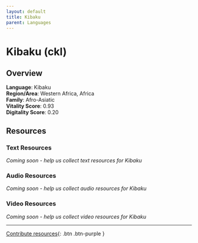 ```yaml
---
layout: default
title: Kibaku
parent: Languages
---
```


# Kibaku (ckl)

## Overview

**Language**: Kibaku  
**Region/Area**: Western Africa, Africa  
**Family**: Afro-Asiatic  
**Vitality Score**: 0.93  
**Digitality Score**: 0.20  

## Resources

### Text Resources
*Coming soon - help us collect text resources for Kibaku*

### Audio Resources
*Coming soon - help us collect audio resources for Kibaku*

### Video Resources
*Coming soon - help us collect video resources for Kibaku*

---

[Contribute resources](https://fairtrain.github.io/){: .btn .btn-purple }
